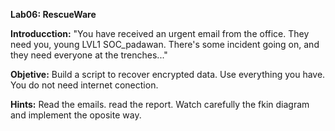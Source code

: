 **Lab06: RescueWare**

**Introducction:** "You have received an urgent email from the office. They need you, young LVL1 SOC_padawan. There's some incident going on, and they need everyone at the trenches..."

**Objetive:** Build a script to recover encrypted data. Use everything you have. You do not need internet conection.

**Hints:** Read the emails. read the report. Watch carefully the fkin diagram and implement the oposite way.
